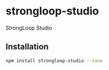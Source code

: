 # strongloop-studio

StrongLoop Studio

## Installation

```sh
npm install strongloop-studio --save
```
